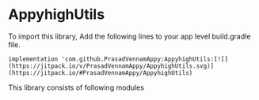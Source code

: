 # AppyhighUtils

To import this library, Add the following lines to your app level build.gradle file.
```
implementation 'com.github.PrasadVennamAppy:AppyhighUtils:[![](https://jitpack.io/v/PrasadVennamAppy/AppyhighUtils.svg)](https://jitpack.io/#PrasadVennamAppy/AppyhighUtils)

```

This library consists of following modules
